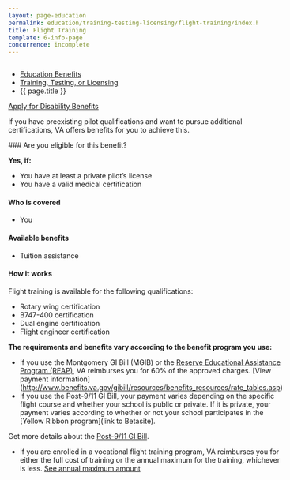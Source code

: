 ```yaml
---
layout: page-education
permalink: education/training-testing-licensing/flight-training/index.html
title: Flight Training
template: 6-info-page
concurrence: incomplete
---
```


<div class="splash" markdown="0">
<div class="row" markdown="0">
<div class="small-12 columns" markdown="0">

<ul class="breadcrumbs" role="menubar" aria-label="Primary">
<li class="parent"><a href="{{ site.url }}/education/">Education Benefits</a></li>
<li class="parent"><a href="{{ site.url }}/education/training-testing-licensing/">Training, Testing, or Licensing</a></li>
<li class="active">{{ page.title }}</li>
</ul>

</div>
</div>
</div>

<div class="main" role="main" markdown="0">

<div class="action-bar">
  <div class="row">
    <div class="small-12 columns">
      <a class="button small start" href="{{ site.url}}/disability-benefits/get/">Apply for Disability Benefits</a>
    </div>
  </div>  
</div>

<div class="section one" markdown="0">
<div class="primary" markdown="0">
<div class="row" markdown="0">
<div class="small-12 columns" markdown="1">

If you have preexisting pilot qualifications and want to pursue additional certifications, VA offers benefits for you to achieve this.
</div>
<div class="small-12 columns" markdown="1">
<div class="call-out">
### Are you eligible for this benefit?

**Yes, if:**
- You have at least a private pilot’s license  
- You have a valid medical certification

#### Who is covered
- You

#### Available benefits
- Tuition assistance

#### How it works 
Flight training is available for the following qualifications:

- Rotary wing certification
- B747-400 certification
- Dual engine certification
- Flight engineer certification

**The requirements and benefits vary according to the benefit program you use:**  
- If you use the Montgomery GI Bill (MGIB) or the [Reserve Educational Assistance Program (REAP)](LINK), VA reimburses you for 60% of the approved charges. [View payment information] (http://www.benefits.va.gov/gibill/resources/benefits_resources/rate_tables.asp)
- If you use the Post-9/11 GI Bill, your payment varies depending on the specific flight course and whether your school is public or private. If it is private, your payment varies according to whether or not your school participates in the [Yellow Ribbon program](link to Betasite).

Get more details about the [Post-9/11 GI Bill](LINK).

-	If you are enrolled in a vocational flight training program, VA reimburses you for either the full cost of training or the annual maximum for the training, whichever is less. [See annual maximum amount](http://www.benefits.va.gov/gibill/resources/benefits_resources/rate_tables.asp)
</div>


</div>
</div>
</div>


</div>
